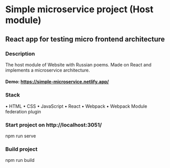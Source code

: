 # Simple microservice project (Host module)

## React app for testing micro frontend architecture

### Description

The host module of Website with Russian poems. Made on React and implements a microservice architecture.

#### Demo: https://simple-microservice.netlify.app/

### Stack

• HTML
• CSS
• JavaScript
• React
• Webpack
• Webpack Module federation plugin

### Start project on http://localhost:3051/

npm run serve

### Build project

npm run build
